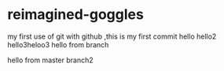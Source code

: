 # reimagined-goggles
my first use of git with github
,this is my first commit 
hello
hello2
hello3heloo3
hello from branch


hello from master
branch2